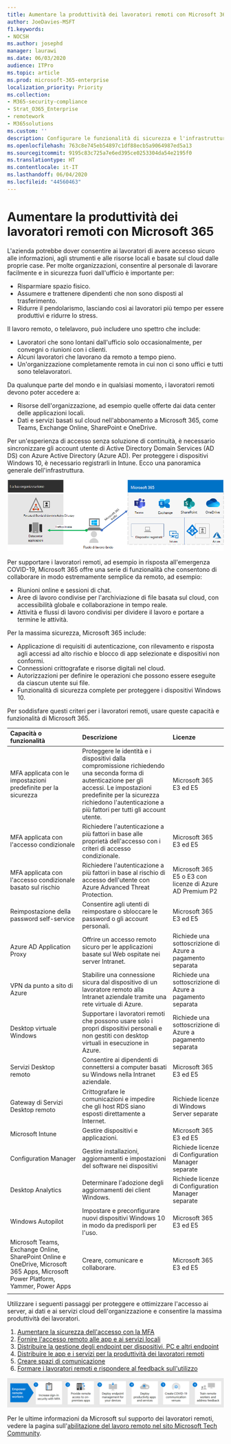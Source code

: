 ```yaml
---
title: Aumentare la produttività dei lavoratori remoti con Microsoft 365
author: JoeDavies-MSFT
f1.keywords:
- NOCSH
ms.author: josephd
manager: laurawi
ms.date: 06/03/2020
audience: ITPro
ms.topic: article
ms.prod: microsoft-365-enterprise
localization_priority: Priority
ms.collection:
- M365-security-compliance
- Strat_O365_Enterprise
- remotework
- M365solutions
ms.custom: ''
description: Configurare le funzionalità di sicurezza e l'infrastruttura di servizio necessarie per consentire ai lavoratori di lavorare in remoto ovunque e in qualsiasi momento.
ms.openlocfilehash: 763c8e745eb54897c1df88ecb5a9064987ed5a13
ms.sourcegitcommit: 9195c83c725a7e6ed395ce0253304da54e2195f0
ms.translationtype: HT
ms.contentlocale: it-IT
ms.lasthandoff: 06/04/2020
ms.locfileid: "44560463"
---
```

# <a name="empower-remote-workers-with-microsoft-365"></a>Aumentare la produttività dei lavoratori remoti con Microsoft 365

L'azienda potrebbe dover consentire ai lavoratori di avere accesso sicuro alle informazioni, agli strumenti e alle risorse locali e basate sul cloud dalle proprie case. Per molte organizzazioni, consentire al personale di lavorare facilmente e in sicurezza fuori dall'ufficio è importante per:

- Risparmiare spazio fisico.
- Assumere e trattenere dipendenti che non sono disposti al trasferimento.
- Ridurre il pendolarismo, lasciando così ai lavoratori più tempo per essere produttivi e ridurre lo stress.

Il lavoro remoto, o telelavoro, può includere uno spettro che include:

- Lavoratori che sono lontani dall'ufficio solo occasionalmente, per convegni o riunioni con i clienti.
- Alcuni lavoratori che lavorano da remoto a tempo pieno.
- Un'organizzazione completamente remota in cui non ci sono uffici e tutti sono telelavoratori.

Da qualunque parte del mondo e in qualsiasi momento, i lavoratori remoti devono poter accedere a:

- Risorse dell'organizzazione, ad esempio quelle offerte dai data center delle applicazioni locali.
- Dati e servizi basati sul cloud nell'abbonamento a Microsoft 365, come Teams, Exchange Online, SharePoint e OneDrive.

Per un'esperienza di accesso senza soluzione di continuità, è necessario sincronizzare gli account utente di Active Directory Domain Services (AD DS) con Azure Active Directory (Azure AD). Per proteggere i dispositivi Windows 10, è necessario registrarli in Intune. Ecco una panoramica generale dell'infrastruttura.

![Infrastruttura di base per i lavoratori remoti con Microsoft 365](../media/empower-people-to-work-remotely/remote-workers-basic-infrastructure.png)


Per supportare i lavoratori remoti, ad esempio in risposta all'emergenza COVID-19, Microsoft 365 offre una serie di funzionalità che consentono di collaborare in modo estremamente semplice da remoto, ad esempio:

- Riunioni online e sessioni di chat.
- Aree di lavoro condivise per l'archiviazione di file basata sul cloud, con accessibilità globale e collaborazione in tempo reale.
- Attività e flussi di lavoro condivisi per dividere il lavoro e portare a termine le attività.

Per la massima sicurezza, Microsoft 365 include:

- Applicazione di requisiti di autenticazione, con rilevamento e risposta agli accessi ad alto rischio e blocco di app selezionate e dispositivi non conformi.
- Connessioni crittografate e risorse digitali nel cloud.
- Autorizzazioni per definire le operazioni che possono essere eseguite da ciascun utente sui file.
- Funzionalità di sicurezza complete per proteggere i dispositivi Windows 10.

Per soddisfare questi criteri per i lavoratori remoti, usare queste capacità e funzionalità di Microsoft 365.

| Capacità o funzionalità | Descrizione | Licenze |
|:-------|:-----|:-------|
| MFA applicata con le impostazioni predefinite per la sicurezza   | Proteggere le identità e i dispositivi dalla compromissione richiedendo una seconda forma di autenticazione per gli accessi. Le impostazioni predefinite per la sicurezza richiedono l'autenticazione a più fattori per tutti gli account utente.   | Microsoft 365 E3 ed E5 |
| MFA applicata con l'accesso condizionale| Richiedere l'autenticazione a più fattori in base alle proprietà dell'accesso con i criteri di accesso condizionale.    | Microsoft 365 E3 ed E5 | 
| MFA applicata con l'accesso condizionale basato sul rischio   | Richiedere l'autenticazione a più fattori in base al rischio di accesso dell'utente con Azure Advanced Threat Protection. | Microsoft 365 E5 o E3 con licenze di Azure AD Premium P2 | 
| Reimpostazione della password self-service    | Consentire agli utenti di reimpostare o sbloccare le password o gli account personali.  | Microsoft 365 E3 ed E5 |
| Azure AD Application Proxy    | Offrire un accesso remoto sicuro per le applicazioni basate sul Web ospitate nei server Intranet.   | Richiede una sottoscrizione di Azure a pagamento separata |
| VPN da punto a sito di Azure   | Stabilire una connessione sicura dal dispositivo di un lavoratore remoto alla Intranet aziendale tramite una rete virtuale di Azure.   | Richiede una sottoscrizione di Azure a pagamento separata |
| Desktop virtuale Windows   | Supportare i lavoratori remoti che possono usare solo i propri dispositivi personali e non gestiti con desktop virtuali in esecuzione in Azure. | Richiede una sottoscrizione di Azure a pagamento separata |
| Servizi Desktop remoto | Consentire ai dipendenti di connettersi a computer basati su Windows nella Intranet aziendale. | Microsoft 365 E3 ed E5 | 
| Gateway di Servizi Desktop remoto   | Crittografare le comunicazioni e impedire che gli host RDS siano esposti direttamente a Internet. | Richiede licenze di Windows Server separate |
| Microsoft Intune | Gestire dispositivi e applicazioni.   | Microsoft 365 E3 ed E5 | 
| Configuration Manager | Gestire installazioni, aggiornamenti e impostazioni del software nei dispositivi | Richiede licenze di Configuration Manager separate |
| Desktop Analytics | Determinare l'adozione degli aggiornamenti dei client Windows.   | Richiede licenze di Configuration Manager separate |
| Windows Autopilot | Impostare e preconfigurare nuovi dispositivi Windows 10 in modo da predisporli per l'uso.   | Microsoft 365 E3 ed E5 |
| Microsoft Teams, Exchange Online, SharePoint Online e OneDrive, Microsoft 365 Apps, Microsoft Power Platform, Yammer, Power Apps | Creare, comunicare e collaborare. | Microsoft 365 E3 ed E5 |
||||

Utilizzare i seguenti passaggi per proteggere e ottimizzare l'accesso ai server, ai dati e ai servizi cloud dell'organizzazione e consentire la massima produttività dei lavoratori.

1. [Aumentare la sicurezza dell'accesso con la MFA](empower-people-to-work-remotely-secure-sign-in.md)
2. [Fornire l'accesso remoto alle app e ai servizi locali](empower-people-to-work-remotely-remote-access.md)
3. [Distribuire la gestione degli endpoint per dispositivi, PC e altri endpoint](empower-people-to-work-remotely-manage-endpoints.md)
4. [Distribuire le app e i servizi per la produttività dei lavoratori remoti](empower-people-to-work-remotely-teams-productivity-apps.md)
5. [Creare spazi di comunicazione](empower-people-to-work-remotely-communication-venues.md)
6. [Formare i lavoratori remoti e rispondere al feedback sull'utilizzo](empower-people-to-work-remotely-train-monitor-usage.md)

![Passaggi per aumentare la produttività dei lavoratori remoti con Microsoft 365](../media/empower-people-to-work-remotely/remote-workers-step-grid.png)

Per le ultime informazioni da Microsoft sul supporto dei lavoratori remoti, vedere la pagina sull'[abilitazione del lavoro remoto nel sito Microsoft Tech Community](https://resources.techcommunity.microsoft.com/enabling-remote-work/).
